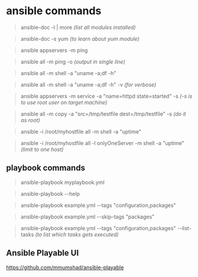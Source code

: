 # ansible commands

> ansible-doc -l | more *(list all modules installed)*

> ansible-doc -s yum *(to learn about yum module)*

> ansible appservers -m ping

> ansible all -m ping -o *(output in single line)*

> ansible all -m shell -a "uname -a;df -h"

> ansible all -m shell -a "uname -a;df -h" -v *(for verbose)*

> ansible appservers -m service -a "name=httpd  state=started" -s *(-s is to use root user on target machine)*

> ansible all -m copy -a "src=/tmp/testfile dest=/tmp/testfile" -s *(do it as root)*

> ansible -i /root/myhostfile all -m shell -a "uptime"

> ansible -i /root/myhostfile all -l onlyOneServer -m shell -a "uptime" *(limit to one host)*

## playbook commands

> ansible-playbook myplaybook.yml

> ansible-playbook --help

> ansible-playbook example.yml --tags "configuration,packages"

> ansible-playbook example.yml --skip-tags "packages"

> ansible-playbook example.yml --tags "configuration,packages" --list-tasks *(to list which tasks gets executed)*

## Ansible Playable UI

https://github.com/mmumshad/ansible-playable

